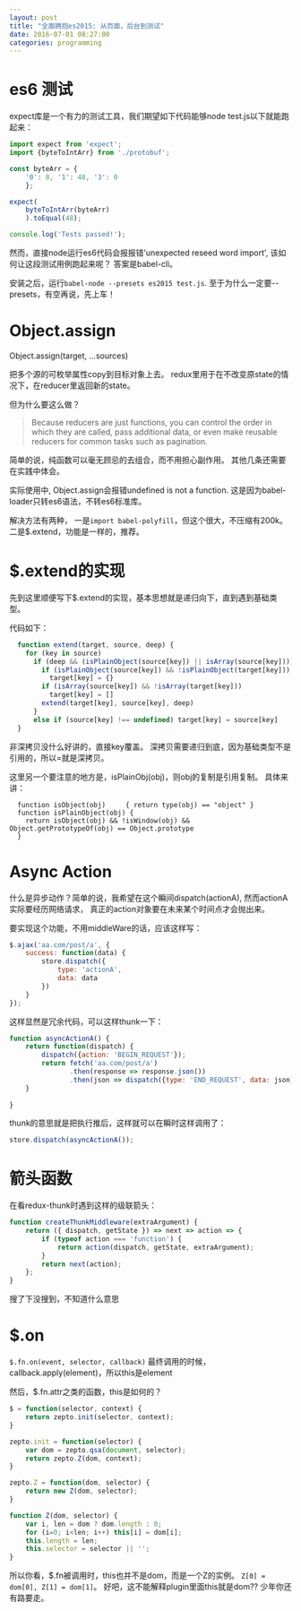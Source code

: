 ```yaml
---
layout: post
title: "全面拥抱es2015: 从页面，后台到测试"
date: 2016-07-01 08:27:00
categories: programming
---
```


# es6 测试

expect库是一个有力的测试工具，我们期望如下代码能够node test.js以下就能跑起来：

```javascript
import expect from 'expect';
import {byteToIntArr} from './protobuf';

const byteArr = {
    '0': 8, '1': 48, '3': 0
    };

expect(
    byteToIntArr(byteArr)
    ).toEqual(48);

console.log('Tests passed!');
```

然而，直接node运行es6代码会报报错'unexpected reseed word import', 该如何让这段测试用例跑起来呢？
答案是babel-cli。

安装之后，运行`babel-node --presets es2015 test.js`.
至于为什么一定要--presets，有空再说，先上车！

# Object.assign

Object.assign(target, ...sources)

把多个源的可枚举属性copy到目标对象上去。
redux里用于在不改变原state的情况下，在reducer里返回新的state。

但为什么要这么做？

> Because reducers are just functions, you can control the order in which they are called, pass additional data, or even make reusable reducers for common tasks such as pagination.

简单的说，纯函数可以毫无顾忌的去组合，而不用担心副作用。
其他几条还需要在实践中体会。

实际使用中, Object.assign会报错undefined is not a function.
这是因为babel-loader只转es6语法，不转es6标准库。

解决方法有两种，
一是`import babel-polyfill`，但这个很大，不压缩有200k。
二是$.extend，功能是一样的，推荐。

# $.extend的实现

先到这里顺便写下$.extend的实现，基本思想就是递归向下，直到遇到基础类型。

代码如下：

```javascript
  function extend(target, source, deep) {
    for (key in source)
      if (deep && (isPlainObject(source[key]) || isArray(source[key]))) {
        if (isPlainObject(source[key]) && !isPlainObject(target[key]))
          target[key] = {}
        if (isArray(source[key]) && !isArray(target[key]))
          target[key] = []
        extend(target[key], source[key], deep)
      }
      else if (source[key] !== undefined) target[key] = source[key]
  }
```

非深拷贝没什么好讲的，直接key覆盖。
深拷贝需要递归到底，因为基础类型不是引用的，所以=就是深拷贝。

这里另一个要注意的地方是，isPlainObj(obj)，则obj的复制是引用复制。
具体来讲：

```
  function isObject(obj)     { return type(obj) == "object" }
  function isPlainObject(obj) {
    return isObject(obj) && !isWindow(obj) && Object.getPrototypeOf(obj) == Object.prototype
  }
```

# Async Action

什么是异步动作？简单的说，我希望在这个瞬间dispatch(actionA), 然而actionA实际要经历网络请求，
真正的action对象要在未来某个时间点才会抛出来。

要实现这个功能，不用middleWare的话，应该这样写：

```javascript
$.ajax('aa.com/post/a', {
    success: function(data) {
        store.dispatch({
            type: 'actionA',
            data: data
        })
    }
});
```

这样显然是冗余代码，可以这样thunk一下：

```javascript
function asyncActionA() {
    return function(dispatch) {
        dispatch({action: 'BEGIN_REQUEST'});
        return fetch('aa.com/post/a')
               .then(response => response.json())
               .then(json => dispatch({type: 'END_REQUEST', data: json)
    }
    
}
```

thunk的意思就是把执行推后，这样就可以在瞬时这样调用了：

```javascript
store.dispatch(asyncActionA());
```

# 箭头函数

在看redux-thunk时遇到这样的级联箭头：

```javascript
function createThunkMiddleware(extraArgument) {
    return ({ dispatch, getState }) => next => action => {
        if (typeof action === 'function') {
            return action(dispatch, getState, extraArgument);
        }
        return next(action);
    };
}
```

搜了下没搜到，不知道什么意思

# $.on

`$.fn.on(event, selector, callback)` 最终调用的时候，
callback.apply(element)，所以this是element

然后，$.fn.attr之类的函数，this是如何的？

```javascript
$ = function(selector, context) {
    return zepto.init(selector, context);
}

zepto.init = function(selector) {
    var dom = zepto.qsa(document, selector);
    return zepto.Z(dom, context);
}

zepto.Z = function(dom, selector) {
    return new Z(dom, selector);
}

function Z(dom, selector) {
    var i, len = dom ? dom.length : 0;
    for (i=0; i<len; i++) this[i] = dom[i];
    this.length = len;
    this.selector = selector || '';
}
```

所以你看，$.fn被调用时，this也并不是dom，而是一个Z的实例。
`Z[0] = dom[0], Z[1] = dom[1]`。
好吧，这不能解释plugin里面this就是dom?? 少年你还有路要走。
